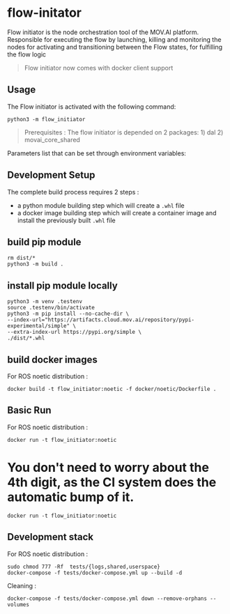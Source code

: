 # flow-initator
Flow initiator is the node orchestration tool of the MOV.AI platform.
Responsible for executing the flow by launching, killing and monitoring the nodes for
activating and transitioning between the Flow states, for fulfilling the flow logic

> Flow initiator now comes with docker client support


## Usage

The Flow initiator is activated with the following command:

    python3 -m flow_initiator

> Prerequisites : The flow initiator is depended on 2 packages:
    1) dal
    2) movai_core_shared

Parameters list that can be set through environment variables:




## Development Setup

The complete build process requires 2 steps :
- a python module building step which will create a `.whl` file
- a docker image building step which will create a container image and install the previously built `.whl` file

## build pip module

    rm dist/*
    python3 -m build .

## install pip module locally

    python3 -m venv .testenv
    source .testenv/bin/activate
    python3 -m pip install --no-cache-dir \
    --index-url="https://artifacts.cloud.mov.ai/repository/pypi-experimental/simple" \
    --extra-index-url https://pypi.org/simple \
    ./dist/*.whl

## build docker images

For ROS noetic distribution :

    docker build -t flow_initiator:noetic -f docker/noetic/Dockerfile .


## Basic Run

For ROS noetic distribution :

    docker run -t flow_initiator:noetic

You don't need to worry about the 4th digit, as the CI system does the automatic bump of it.
=======
    docker run -t flow_initiator:noetic

## Development stack

For ROS noetic distribution :

    sudo chmod 777 -Rf  tests/{logs,shared,userspace}
    docker-compose -f tests/docker-compose.yml up --build -d

Cleaning :

    docker-compose -f tests/docker-compose.yml down --remove-orphans --volumes
